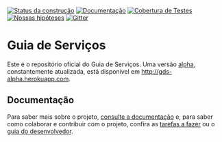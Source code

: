 [![Status da construção](https://snap-ci.com/servicosgovbr/guia-de-servicos/branch/master/build_image)](https://snap-ci.com/servicosgovbr/guia-de-servicos/branch/master)
[![Documentação](https://readthedocs.org/projects/guia-de-servicos/badge/)](http://guia-de-servicos.readthedocs.org/)
[![Cobertura de Testes](https://coveralls.io/repos/servicosgovbr/guia-de-servicos/badge.svg?branch=master)](https://coveralls.io/r/servicosgovbr/guia-de-servicos?branch=master)
[![Nossas hipóteses](https://badge.waffle.io/servicosgovbr/guia-de-servicos.svg?label=in%20progress&title=Nossas%20hipóteses)](http://waffle.io/servicosgovbr/guia-de-servicos)
[![Gitter](https://badges.gitter.im/Fale%20conosco.svg)](https://gitter.im/servicosgovbr/guia-de-servicos?utm_source=badge&utm_medium=badge&utm_campaign=pr-badge)

Guia de Serviços
====

Este é o repositório oficial do Guia de Serviços. Uma versão [alpha](http://en.wikipedia.org/wiki/Software_release_life_cycle#Alpha), constantemente atualizada, está disponível em http://gds-alpha.herokuapp.com.

Documentação
----

Para saber mais sobre o projeto, <a href="http://guia-de-servicos.readthedocs.org" target="_blank">consulte a documentação</a> e,
para saber como colaborar e contribuir com o projeto, confira as [tarefas a fazer][ISSUES] ou o
[guia do desenvolvedor](http://guia-de-servicos.readthedocs.org/pt_BR/latest/desenvolvimento/introducao/).

[ISSUES]:https://github.com/servicosgovbr/guia-de-servicos/issues
